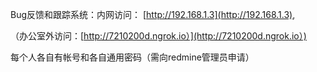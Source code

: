Bug反馈和跟踪系统：内网访问： [http://192.168.1.3](http://192.168.1.3),

（办公室外访问：[http://7210200d.ngrok.io）](http://7210200d.ngrok.io）)

每个人各自有帐号和各自通用密码（需向redmine管理员申请）

